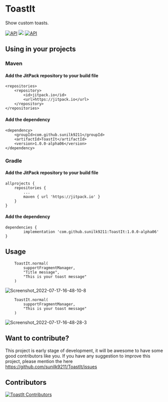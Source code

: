 # ToastIt

Show custom toasts.

[![API](https://img.shields.io/badge/API-23%2B-brightgreen.svg?style=flat)](https://android-arsenal.com/api?level=23) [![](https://jitpack.io/v/sunilk9211/ToastLibrary.svg)](https://jitpack.io/#sunilk9211/ToastLibrary) [![API](https://img.shields.io/badge/License-GPL%203.0-red.svg?style=flat)](https://github.com/sunilk9211/ToastIt/blob/master/LICENSE)


## Using in your projects

### Maven

#### Add the JitPack repository to your build file

	<repositories>
		<repository>
		    <id>jitpack.io</id>
		    <url>https://jitpack.io</url>
		</repository>
	</repositories>
  
####  Add the dependency

	<dependency>
	    <groupId>com.github.sunilk9211</groupId>
	    <artifactId>ToastIt</artifactId>
	    <version>1.0.0-alpha06</version>
	</dependency>
  
  
### Gradle

#### Add the JitPack repository to your build file

	allprojects {
		repositories {
			...
			maven { url 'https://jitpack.io' }
		}
	}
  
#### Add the dependency

	dependencies {
	        implementation 'com.github.sunilk9211:ToastIt:1.0.0-alpha06'
	}
  
  
## Usage

        ToastIt.normal(
            supportFragmentManager,
            "Title message",
            "This is your toast message"
        )
	
![Screenshot_2022-07-17-16-48-10-8](https://user-images.githubusercontent.com/36289013/179399074-78fc8039-1cf6-42e2-8cae-c201977cf96a.jpg)



        ToastIt.normal(
            supportFragmentManager,
            "This is your toast message"
        )
	
	
![Screenshot_2022-07-17-16-48-28-3](https://user-images.githubusercontent.com/36289013/179399149-99a0ba8c-ee56-42cf-91b7-d6ccee364aa0.jpg)


## Want to contribute?

This project is early stage of development, it will be awesome to have some good contributors like you.
If you have any suggestion to improve this project, please mention the here https://github.com/sunilk9211/ToastIt/issues


## Contributors

[![ToastIt Contributors](https://contrib.rocks/image?repo=sunilk9211/ToastIt)](https://github.com/sunilk9211/ToastIt/graphs/contributors)
